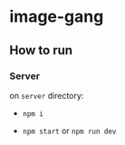 # image-gang

## How to run

### Server

on `server` directory:  

- `npm i`  

- `npm start` or `npm run dev`